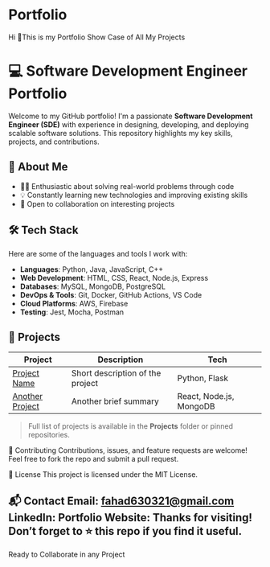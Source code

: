 # Portfolio
Hi 👋This is my Portfolio Show Case of All My Projects
# 💻 Software Development Engineer Portfolio

Welcome to my GitHub portfolio! I'm a passionate **Software Development Engineer (SDE)** with experience in designing, developing, and deploying scalable software solutions. This repository highlights my key skills, projects, and contributions.

## 🚀 About Me

- 👨‍💻 Enthusiastic about solving real-world problems through code  
- 💡 Constantly learning new technologies and improving existing skills  
- 🤝 Open to collaboration on interesting projects  

## 🛠️ Tech Stack
Here are some of the languages and tools I work with:
- **Languages**: Python, Java, JavaScript, C++
- **Web Development**: HTML, CSS, React, Node.js, Express
- **Databases**: MySQL, MongoDB, PostgreSQL
- **DevOps & Tools**: Git, Docker, GitHub Actions, VS Code
- **Cloud Platforms**: AWS, Firebase
- **Testing**: Jest, Mocha, Postman

## 📂 Projects

| Project | Description | Tech |
|--------|-------------|------|
| [Project Name](#) | Short description of the project | Python, Flask |
| [Another Project](#) | Another brief summary | React, Node.js, MongoDB |

> Full list of projects is available in the **Projects** folder or pinned repositories.
> 
🤝 Contributing
Contributions, issues, and feature requests are welcome!
Feel free to fork the repo and submit a pull request.

📄 License
This project is licensed under the MIT License.

📬 Contact
Email: fahad630321@gmail.com
LinkedIn: 
Portfolio Website:
Thanks for visiting! Don’t forget to ⭐ this repo if you find it useful.
---
Ready to Collaborate in any Project 
